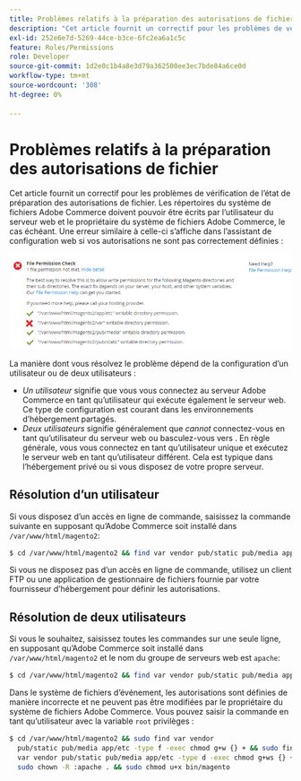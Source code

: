 ```yaml
---
title: Problèmes relatifs à la préparation des autorisations de fichier
description: "Cet article fournit un correctif pour les problèmes de vérification de l’état de préparation des autorisations de fichier. Les répertoires du système de fichiers Adobe Commerce doivent pouvoir être écrits par l’utilisateur du serveur web et le propriétaire du système de fichiers Adobe Commerce, le cas échéant. Une erreur similaire à celle-ci s’affiche dans l’assistant de configuration web si vos autorisations ne sont pas correctement définies :"
exl-id: 252e6e7d-5269-44ce-b3ce-6fc2ea6a1c5c
feature: Roles/Permissions
role: Developer
source-git-commit: 1d2e0c1b4a8e3d79a362500ee3ec7bde84a6ce0d
workflow-type: tm+mt
source-wordcount: '308'
ht-degree: 0%

---
```


# Problèmes relatifs à la préparation des autorisations de fichier

Cet article fournit un correctif pour les problèmes de vérification de l’état de préparation des autorisations de fichier. Les répertoires du système de fichiers Adobe Commerce doivent pouvoir être écrits par l’utilisateur du serveur web et le propriétaire du système de fichiers Adobe Commerce, le cas échéant. Une erreur similaire à celle-ci s’affiche dans l’assistant de configuration web si vos autorisations ne sont pas correctement définies :

![install_rc_file-perms.png](assets/install_rc_file-perms.png)

La manière dont vous résolvez le problème dépend de la configuration d’un utilisateur ou de deux utilisateurs :

* *Un utilisateur* signifie que vous vous connectez au serveur Adobe Commerce en tant qu’utilisateur qui exécute également le serveur web. Ce type de configuration est courant dans les environnements d’hébergement partagés.
* *Deux utilisateurs* signifie généralement que *cannot* connectez-vous en tant qu’utilisateur du serveur web ou basculez-vous vers . En règle générale, vous vous connectez en tant qu’utilisateur unique et exécutez le serveur web en tant qu’utilisateur différent. Cela est typique dans l’hébergement privé ou si vous disposez de votre propre serveur.

## Résolution d’un utilisateur

Si vous disposez d’un accès en ligne de commande, saisissez la commande suivante en supposant qu’Adobe Commerce soit installé dans `/var/www/html/magento2`:

```bash
$ cd /var/www/html/magento2 && find var vendor pub/static pub/media app/etc -type f -exec chmod g+w {} + && find var vendor pub/static pub/media app/etc -type d -exec chmod g+w {} + && chmod u+x bin/magento
```

Si vous ne disposez pas d’un accès en ligne de commande, utilisez un client FTP ou une application de gestionnaire de fichiers fournie par votre fournisseur d’hébergement pour définir les autorisations.

## Résolution de deux utilisateurs

Si vous le souhaitez, saisissez toutes les commandes sur une seule ligne, en supposant qu’Adobe Commerce soit installé dans `/var/www/html/magento2` et le nom du groupe de serveurs web est `apache`:

```bash
$ cd /var/www/html/magento2 && find var vendor pub/static pub/media app/etc -type f -exec chmod g+w {} + && find var vendor pub/static pub/media app/etc -type d -exec chmod g+ws {} + && chown -R :apache . && chmod u+x bin/magento
```

Dans le système de fichiers d’événement, les autorisations sont définies de manière incorrecte et ne peuvent pas être modifiées par le propriétaire du système de fichiers Adobe Commerce. Vous pouvez saisir la commande en tant qu’utilisateur avec la variable `root` privilèges :

```bash
$ cd /var/www/html/magento2 && sudo find var vendor
  pub/static pub/media app/etc -type f -exec chmod g+w {} + && sudo find
  var vendor pub/static pub/media app/etc -type d -exec chmod g+ws {} + &&
  sudo chown -R :apache . && sudo chmod u+x bin/magento
```
